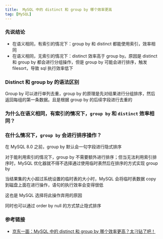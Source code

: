 ```yaml
---
title:  MySQL 中的 distinct 和 group by 哪个效率更高
tag: [MySQL]
---
```


### 先说结论

- 在语义相同，有索引的情况下：group by 和 distinct 都能使用索引，效率相同
- 在语义相同，无索引的情况下：distinct 效率高于 group by。原因是 distinct 和 group by 都会进行分组操作，但是 group by 可能会进行排序，触发 filesort，导致 sql 执行效率低下

### Distinct 和 group by 的语法区别

Group by 可以进行单列去重，group by 的原理是先对结果进行分组排序，然后返回每组的第一条数据。且是根据 group by 的后续字段进行去重的

### 为什么在语义相同，有索引的情况下，`group by` 和 `distinct` 效率相同？

### 在什么情况下，`group by` 会进行排序操作？

在 MySQL 8.0 之前，group by 默认会一句字段进行隐式排序

对于能利用索引的情况下，group by 不需要额外进行排序；但当无法利用索引排序时，MySQL 优化器就不得不选择通过使用临时表然后在排序的方式实现 group by

当结果集的大小超过系统设置的临时表的大小时，MySQL 会将临时表数据 copy 到磁盘上面在进行操作，语句的执行效率会变得很低

这也是 MySQL 选择将此操作弃用的原因

同时也可以通过  order by null 的方式禁止隐式排序

### 参考链接

- [京东一面：MySQL 中的 distinct 和 group by 哪个效率更高？太刁钻了吧！](https://mp.weixin.qq.com/s/pyJ6g1qOadbjus6Ri7y1Xg)
